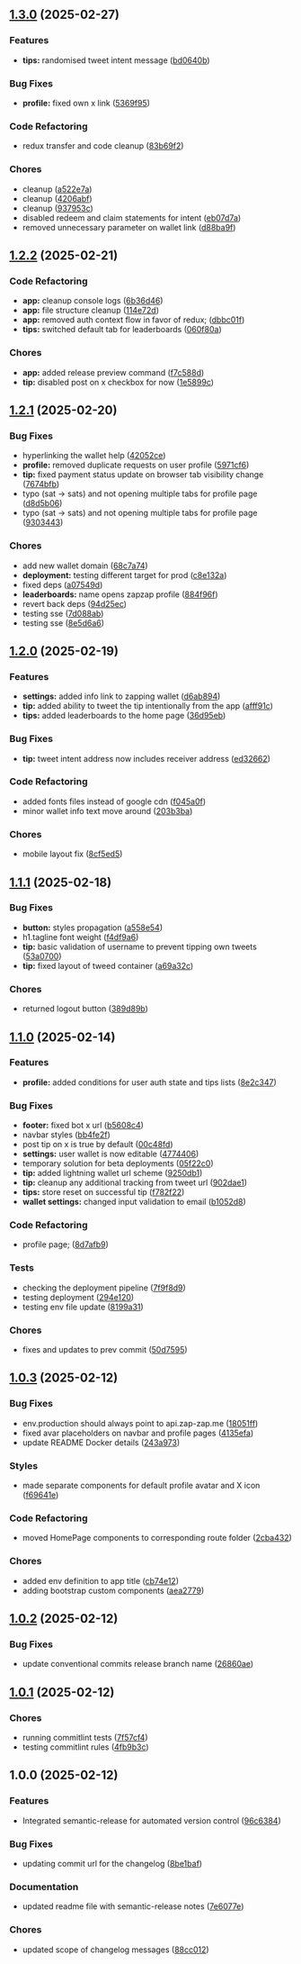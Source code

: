 ## [1.3.0](https://github.com/ZapZapMe/zapzap-web/compare/v1.2.2...v1.3.0) (2025-02-27)


### Features

* **tips:** randomised tweet intent message ([bd0640b](https://github.com/ZapZapMe/zapzap-web/commit/bd0640b628212005352f3449db1c22c0e4ecec4e))


### Bug Fixes

* **profile:** fixed own x link ([5369f95](https://github.com/ZapZapMe/zapzap-web/commit/5369f95aa51d396353f98024a0693a8b134c243a))


### Code Refactoring

* redux transfer and code cleanup ([83b69f2](https://github.com/ZapZapMe/zapzap-web/commit/83b69f2518f992a538476cf983c0c2e472c83ace))


### Chores

* cleanup ([a522e7a](https://github.com/ZapZapMe/zapzap-web/commit/a522e7ae766ae506f42f70e12a08ffc94efa1244))
* cleanup ([4206abf](https://github.com/ZapZapMe/zapzap-web/commit/4206abf1e516d5a92d873215bf33199a32d60a15))
* cleanup ([937953c](https://github.com/ZapZapMe/zapzap-web/commit/937953cbfbfa0f7870932df84a15e578283ddd7e))
* disabled redeem and claim statements for intent ([eb07d7a](https://github.com/ZapZapMe/zapzap-web/commit/eb07d7ab944b3192a366552980bacc6a757f3464))
* removed unnecessary parameter on wallet link ([d88ba9f](https://github.com/ZapZapMe/zapzap-web/commit/d88ba9f0a19a8f8e6a5e706ea85d7e509c4631b9))

## [1.2.2](https://github.com/ZapZapMe/zapzap-web/compare/v1.2.1...v1.2.2) (2025-02-21)


### Code Refactoring

* **app:** cleanup console logs ([6b36d46](https://github.com/ZapZapMe/zapzap-web/commit/6b36d46ea217c1cfe8eb16574b74cd5af56c022a))
* **app:** file structure cleanup ([114e72d](https://github.com/ZapZapMe/zapzap-web/commit/114e72dc160c081ce164a01d8390f7a03fbe801d))
* **app:** removed auth context flow in favor of redux; ([dbbc01f](https://github.com/ZapZapMe/zapzap-web/commit/dbbc01ff565f51acaf42c66a7b3b177b98266aa6))
* **tips:** switched default tab for leaderboards ([060f80a](https://github.com/ZapZapMe/zapzap-web/commit/060f80af9867bd7beed7bba3e180c48ccffe961d))


### Chores

* **app:** added release preview command ([f7c588d](https://github.com/ZapZapMe/zapzap-web/commit/f7c588dbf0ab012d1a960708a8c124630f16cbc9))
* **tip:** disabled post on x checkbox for now ([1e5899c](https://github.com/ZapZapMe/zapzap-web/commit/1e5899c76b0fa1e4156be62fad0eb7f9fa5d6c26))

## [1.2.1](https://github.com/ZapZapMe/zapzap-web/compare/v1.2.0...v1.2.1) (2025-02-20)


### Bug Fixes

* hyperlinking the wallet help ([42052ce](https://github.com/ZapZapMe/zapzap-web/commit/42052ce77cc318d3b51e27ebb14d964e4a4c1b7b))
* **profile:** removed duplicate requests on user profile ([5971cf6](https://github.com/ZapZapMe/zapzap-web/commit/5971cf63bd3ba689891ec76860bbf07c8469c78a))
* **tip:** fixed payment status update on browser tab visibility change ([7674bfb](https://github.com/ZapZapMe/zapzap-web/commit/7674bfbc89c778d5f5931799861bcafe80c0fc60))
* typo (sat -> sats) and not opening multiple tabs for profile page ([d8d5b06](https://github.com/ZapZapMe/zapzap-web/commit/d8d5b06abb8c0cc5ddb7e7e5f3dfb5e0a9895945))
* typo (sat -> sats) and not opening multiple tabs for profile page ([9303443](https://github.com/ZapZapMe/zapzap-web/commit/93034430da80275dd9f125da96a0b12ce10bbaab))


### Chores

* add new wallet domain ([68c7a74](https://github.com/ZapZapMe/zapzap-web/commit/68c7a74f6c9ea790e0bcea749e198c29012b1765))
* **deployment:** testing different target for prod ([c8e132a](https://github.com/ZapZapMe/zapzap-web/commit/c8e132aa951573478152c6274698dcde9ef6f370))
* fixed deps ([a07549d](https://github.com/ZapZapMe/zapzap-web/commit/a07549de9ce45925fa9b7b2c2454e07dd7375b7c))
* **leaderboards:** name opens zapzap profile ([884f96f](https://github.com/ZapZapMe/zapzap-web/commit/884f96ff2e193e4e2cf41173a2eef587ba1bc6d6))
* revert back deps ([94d25ec](https://github.com/ZapZapMe/zapzap-web/commit/94d25ec011f944e6a8ef26dc2102762ee00d378e))
* testing sse ([7d088ab](https://github.com/ZapZapMe/zapzap-web/commit/7d088ab040c815948c05ff08be43c0dd270f40c6))
* testing sse ([8e5d6a6](https://github.com/ZapZapMe/zapzap-web/commit/8e5d6a61f66ae8a1a242860d8a1b46f6c54bc14a))

## [1.2.0](https://github.com/ZapZapMe/zapzap-web/compare/v1.1.1...v1.2.0) (2025-02-19)


### Features

* **settings:** added info link to zapping wallet ([d6ab894](https://github.com/ZapZapMe/zapzap-web/commit/d6ab8944d009abb778a97b9d400a87868cb3e5b6))
* **tip:** added ability to tweet the tip intentionally from the app ([afff91c](https://github.com/ZapZapMe/zapzap-web/commit/afff91cd6a6a33c8d87b4fc4f7e1a4d0f032ff41))
* **tips:** added leaderboards to the home page ([36d95eb](https://github.com/ZapZapMe/zapzap-web/commit/36d95eb8fba334d09a862be017b33f5a11bc7a4f))


### Bug Fixes

* **tip:** tweet intent address now includes receiver address ([ed32662](https://github.com/ZapZapMe/zapzap-web/commit/ed32662b1b403dc03755dc16572b94d8661becec))


### Code Refactoring

* added fonts files instead of google cdn ([f045a0f](https://github.com/ZapZapMe/zapzap-web/commit/f045a0f077211d894ec4cb95ddd42f453eb4cc7a))
* minor wallet info text move around ([203b3ba](https://github.com/ZapZapMe/zapzap-web/commit/203b3ba6e967accec1042c1c60498bec32ae628c))


### Chores

* mobile layout fix ([8cf5ed5](https://github.com/ZapZapMe/zapzap-web/commit/8cf5ed536ecb7f7c992cfb18d74ffebb263bd7bf))

## [1.1.1](https://github.com/ZapZapMe/zapzap-web/compare/v1.1.0...v1.1.1) (2025-02-18)


### Bug Fixes

* **button:** styles propagation ([a558e54](https://github.com/ZapZapMe/zapzap-web/commit/a558e54f47a43f28271588c8bd5bac3208851b63))
* h1.tagline font weight ([f4df9a6](https://github.com/ZapZapMe/zapzap-web/commit/f4df9a6eb2804c1d718a5385ef312716f6f9a166))
* **tip:** basic validation of username to prevent tipping own tweets ([53a0700](https://github.com/ZapZapMe/zapzap-web/commit/53a0700a4f254aa87178722de206c35b8c6cb8b5))
* **tip:** fixed layout of tweed container ([a69a32c](https://github.com/ZapZapMe/zapzap-web/commit/a69a32c1b6ffc580fa263fe5265d6d2d8869d464))


### Chores

* returned logout button ([389d89b](https://github.com/ZapZapMe/zapzap-web/commit/389d89b85d3bbb75c2a8f893a35eb7ff65013dbe))

## [1.1.0](https://github.com/ZapZapMe/zapzap-web/compare/v1.0.3...v1.1.0) (2025-02-14)


### Features

* **profile:** added conditions for user auth state and tips lists ([8e2c347](https://github.com/ZapZapMe/zapzap-web/commit/8e2c347ce001a139607ab051eb5ec5038cb5e9f0))


### Bug Fixes

* **footer:** fixed bot x url ([b5608c4](https://github.com/ZapZapMe/zapzap-web/commit/b5608c4bc1e180337806d60c4f4372dc452c7895))
* navbar styles ([bb4fe2f](https://github.com/ZapZapMe/zapzap-web/commit/bb4fe2fdf6503cbabbba49df5e5ddbc800c0a0e1))
* post tip on x is true by default ([00c48fd](https://github.com/ZapZapMe/zapzap-web/commit/00c48fde1966883e097180243288261f506493a4))
* **settings:** user wallet is now editable ([4774406](https://github.com/ZapZapMe/zapzap-web/commit/47744060b36d2f155b3bb7337e0f399712c5ae75))
* temporary solution for beta deployments ([05f22c0](https://github.com/ZapZapMe/zapzap-web/commit/05f22c005925ab49ecd72e99ac33ae80d70cf07d))
* **tip:** added lightning wallet url scheme ([9250db1](https://github.com/ZapZapMe/zapzap-web/commit/9250db1ee9e02a59f3925983d52ff8b2e4fc01f8))
* **tip:** cleanup any additional tracking from tweet url ([902dae1](https://github.com/ZapZapMe/zapzap-web/commit/902dae1196ca1ffda4d2084b57ddcdceae100b44))
* **tips:** store reset on successful tip ([f782f22](https://github.com/ZapZapMe/zapzap-web/commit/f782f22490ae935218f8a6542560cdd06bb2a4a5))
* **wallet settings:** changed input validation to email ([b1052d8](https://github.com/ZapZapMe/zapzap-web/commit/b1052d89a0a625523e8bf3c4cbfe931386bb256c))


### Code Refactoring

* profile page; ([8d7afb9](https://github.com/ZapZapMe/zapzap-web/commit/8d7afb983da5fb518f660699268ad3cc0edf6dcb))


### Tests

* checking the deployment pipeline ([7f9f8d9](https://github.com/ZapZapMe/zapzap-web/commit/7f9f8d9afee23e16c047a4a08bed1fc8b8edc54b))
* testing deployment ([294e120](https://github.com/ZapZapMe/zapzap-web/commit/294e120a14fb7435ca46e0b563e80ccef4bca1f3))
* testing env file update ([8199a31](https://github.com/ZapZapMe/zapzap-web/commit/8199a3173448130d47cf1944cde9c5c891c4896c))


### Chores

* fixes and updates to prev commit ([50d7595](https://github.com/ZapZapMe/zapzap-web/commit/50d7595146488658908c0a8a10713374673bee5e))

## [1.0.3](https://github.com/ZapZapMe/zapzap-web/compare/v1.0.2...v1.0.3) (2025-02-12)


### Bug Fixes

* env.production should always point to api.zap-zap.me ([18051ff](https://github.com/ZapZapMe/zapzap-web/commit/18051ffd131c1d133bb7a4ebb1e26b8fea453ccb))
* fixed avar placeholders on navbar and profile pages ([4135efa](https://github.com/ZapZapMe/zapzap-web/commit/4135efaf0611a3c8a0a34934024508375d6f646b))
* update README Docker details ([243a973](https://github.com/ZapZapMe/zapzap-web/commit/243a973cf1f30265ef2c29ccc780dca2c4c88316))


### Styles

* made separate components for default profile avatar and X icon ([f69641e](https://github.com/ZapZapMe/zapzap-web/commit/f69641ef4bcc0bfa428743a882f99bdd9ce03023))


### Code Refactoring

* moved HomePage components to corresponding route folder ([2cba432](https://github.com/ZapZapMe/zapzap-web/commit/2cba43291369774148acb227d4bd65961e63eb27))


### Chores

* added env definition to app title ([cb74e12](https://github.com/ZapZapMe/zapzap-web/commit/cb74e12ff1dee686529a7f035e90219f03a72304))
* adding bootstrap custom components ([aea2779](https://github.com/ZapZapMe/zapzap-web/commit/aea2779d4929395a64c62cbe969047438fcf10da))

## [1.0.2](https://github.com/ZapZapMe/zapzap-web/compare/v1.0.1...v1.0.2) (2025-02-12)


### Bug Fixes

* update conventional commits release branch name ([26860ae](https://github.com/ZapZapMe/zapzap-web/commit/26860ae6f04047ded41dc14cb023397b04100ffc))

## [1.0.1](https://github.com/ZapZapMe/zapzap-web/compare/v1.0.0...v1.0.1) (2025-02-12)


### Chores

* running commitlint tests ([7f57cf4](https://github.com/ZapZapMe/zapzap-web/commit/7f57cf4846b4709515afb88be00c8d5949a3be5a))
* testing commitlint rules ([4fb9b3c](https://github.com/ZapZapMe/zapzap-web/commit/4fb9b3cd23920929e09fd2613f709ebd4ea197b7))

## 1.0.0 (2025-02-12)


### Features

* Integrated semantic-release for automated version control ([96c6384](https://github.com/ZapZapMe/zapzap-web/commit/96c6384fa599f0b482456960cd818976286c94a4))


### Bug Fixes

* updating commit url for the changelog ([8be1baf](https://github.com/ZapZapMe/zapzap-web/commit/8be1bafdd58b8abdaaf24e072b7a3e7bc37da345))


### Documentation

* updated readme file with semantic-release notes ([7e6077e](https://github.com/ZapZapMe/zapzap-web/commit/7e6077ed570bba44679525d9a18ca9c678273f3a))


### Chores

* updated scope of changelog messages ([88cc012](https://github.com/ZapZapMe/zapzap-web/commit/88cc012761e8df66663da879f92861977759bcd2))
